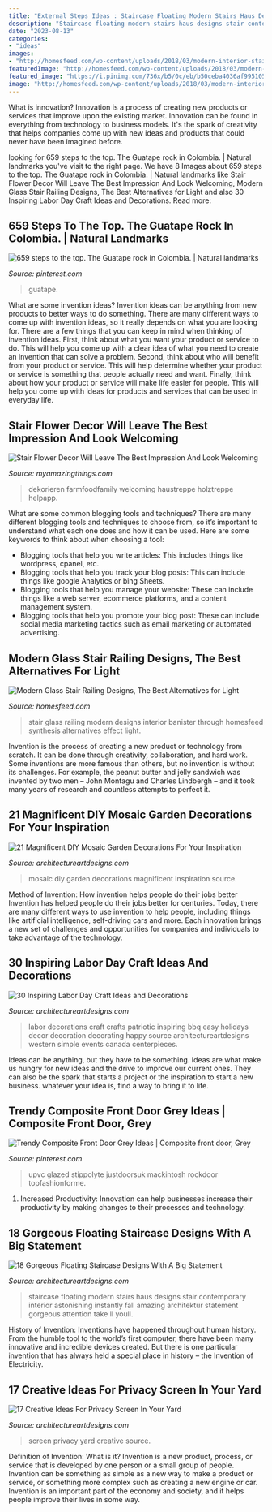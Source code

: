 ```yaml
---
title: "External Steps Ideas : Staircase Floating Modern Stairs Haus Designs Stair Contemporary Interior Astonishing Instantly Fall Amazing Architektur Statement Gorgeous Attention Take Ll Youll"
description: "Staircase floating modern stairs haus designs stair contemporary interior astonishing instantly fall amazing architektur statement gorgeous attention take ll youll"
date: "2023-08-13"
categories:
- "ideas"
images:
- "http://homesfeed.com/wp-content/uploads/2018/03/modern-interior-stair-with-temper-glass-railing-and-wooden-banister-on-top.jpg"
featuredImage: "http://homesfeed.com/wp-content/uploads/2018/03/modern-interior-stair-with-temper-glass-railing-and-wooden-banister-on-top.jpg"
featured_image: "https://i.pinimg.com/736x/b5/0c/eb/b50ceba4036af995105361a787e9aa27.jpg"
image: "http://homesfeed.com/wp-content/uploads/2018/03/modern-interior-stair-with-temper-glass-railing-and-wooden-banister-on-top.jpg"
---
```



What is innovation?
Innovation is a process of creating new products or services that improve upon the existing market. Innovation can be found in everything from technology to business models. It's the spark of creativity that helps companies come up with new ideas and products that could never have been imagined before.

	

		
looking for 659 steps to the top. The Guatape rock in Colombia. | Natural landmarks you've visit to the right page. We have 8 Images about 659 steps to the top. The Guatape rock in Colombia. | Natural landmarks like Stair Flower Decor Will Leave The Best Impression And Look Welcoming, Modern Glass Stair Railing Designs, The Best Alternatives for Light and also 30 Inspiring Labor Day Craft Ideas and Decorations. Read more:
		
    
## 659 Steps To The Top. The Guatape Rock In Colombia. | Natural Landmarks

<img loading=lazy src="https://i.pinimg.com/736x/b5/0c/eb/b50ceba4036af995105361a787e9aa27.jpg" onerror="this.onerror=null;this.src='https://tse2.mm.bing.net/th?id=OIP.CjjFCTgx2OQ74ZlVq3SnGQHaLG&amp;pid=15.1';" alt="659 steps to the top. The Guatape rock in Colombia. | Natural landmarks">

_Source: pinterest.com_

>guatape. 

	

What are some invention ideas?
Invention ideas can be anything from new products to better ways to do something. There are many different ways to come up with invention ideas, so it really depends on what you are looking for. There are a few things that you can keep in mind when thinking of invention ideas. 
First, think about what you want your product or service to do. This will help you come up with a clear idea of what you need to create an invention that can solve a problem. Second, think about who will benefit from your product or service. This will help determine whether your product or service is something that people actually need and want. Finally, think about how your product or service will make life easier for people. This will help you come up with ideas for products and services that can be used in everyday life.

    
## Stair Flower Decor Will Leave The Best Impression And Look Welcoming

<img loading=lazy src="https://myamazingthings.com/wp-content/uploads/2017/05/stairs-flowers-8-.jpg" onerror="this.onerror=null;this.src='https://tse2.mm.bing.net/th?id=OIP.JjB-ggBPLpb7agpos_qTJAHaJ3&amp;pid=15.1';" alt="Stair Flower Decor Will Leave The Best Impression And Look Welcoming">

_Source: myamazingthings.com_

>dekorieren farmfoodfamily welcoming haustreppe holztreppe helpapp. 

	

What are some common blogging tools and techniques?
There are many different blogging tools and techniques to choose from, so it’s important to understand what each one does and how it can be used. Here are some keywords to think about when choosing a tool:
- Blogging tools that help you write articles: This includes things like wordpress, cpanel, etc.
- Blogging tools that help you track your blog posts: This can include things like google Analytics or bing Sheets.
- Blogging tools that help you manage your website: These can include things like a web server, ecommerce platforms, and a content management system. 
- Blogging tools that help you promote your blog post: These can include social media marketing tactics such as email marketing or automated advertising.

    
## Modern Glass Stair Railing Designs, The Best Alternatives For Light

<img loading=lazy src="http://homesfeed.com/wp-content/uploads/2018/03/modern-interior-stair-with-temper-glass-railing-and-wooden-banister-on-top.jpg" onerror="this.onerror=null;this.src='https://tse2.mm.bing.net/th?id=OIP.GaKOdsQ5WfuZhYDAfJaHRAHaLH&amp;pid=15.1';" alt="Modern Glass Stair Railing Designs, The Best Alternatives for Light">

_Source: homesfeed.com_

>stair glass railing modern designs interior banister through homesfeed synthesis alternatives effect light. 

	

Invention is the process of creating a new product or technology from scratch. It can be done through creativity, collaboration, and hard work. Some inventions are more famous than others, but no invention is without its challenges. For example, the peanut butter and jelly sandwich was invented by two men – John Montagu and Charles Lindbergh – and it took many years of research and countless attempts to perfect it.

    
## 21 Magnificent DIY Mosaic Garden Decorations For Your Inspiration

<img loading=lazy src="https://www.architectureartdesigns.com/wp-content/uploads/2016/05/11-17.jpg" onerror="this.onerror=null;this.src='https://tse2.mm.bing.net/th?id=OIP.xmaQAVJ0LnRNKPVvIt7MawHaMk&amp;pid=15.1';" alt="21 Magnificent DIY Mosaic Garden Decorations For Your Inspiration">

_Source: architectureartdesigns.com_

>mosaic diy garden decorations magnificent inspiration source. 

	

Method of Invention: How invention helps people do their jobs better
Invention has helped people do their jobs better for centuries. Today, there are many different ways to use invention to help people, including things like artificial intelligence, self-driving cars and more. Each innovation brings a new set of challenges and opportunities for companies and individuals to take advantage of the technology.

    
## 30 Inspiring Labor Day Craft Ideas And Decorations

<img loading=lazy src="https://www.architectureartdesigns.com/wp-content/uploads/2013/08/941.jpg" onerror="this.onerror=null;this.src='https://tse3.mm.bing.net/th?id=OIP.D7dfX3o-UgVu3n-LSzIBQwDMEy&amp;pid=15.1';" alt="30 Inspiring Labor Day Craft Ideas and Decorations">

_Source: architectureartdesigns.com_

>labor decorations craft crafts patriotic inspiring bbq easy holidays decor decoration decorating happy source architectureartdesigns western simple events canada centerpieces. 

	

Ideas can be anything, but they have to be something. Ideas are what make us hungry for new ideas and the drive to improve our current ones. They can also be the spark that starts a project or the inspiration to start a new business. whatever your idea is, find a way to bring it to life.

    
## Trendy Composite Front Door Grey Ideas | Composite Front Door, Grey

<img loading=lazy src="https://i.pinimg.com/736x/c7/26/ea/c726ea1fc373d2642cc9b5453c6007ab.jpg" onerror="this.onerror=null;this.src='https://tse2.mm.bing.net/th?id=OIP.SA5fwFf5Fuof6Kjnr2Eh9AAAAA&amp;pid=15.1';" alt="Trendy Composite Front Door Grey Ideas | Composite front door, Grey">

_Source: pinterest.com_

>upvc glazed stippolyte justdoorsuk mackintosh rockdoor topfashionforme. 

	

1. Increased Productivity: Innovation can help businesses increase their productivity by making changes to their processes and technology.

    
## 18 Gorgeous Floating Staircase Designs With A Big Statement

<img loading=lazy src="https://www.architectureartdesigns.com/wp-content/uploads/2016/05/11-82.jpg" onerror="this.onerror=null;this.src='https://tse4.mm.bing.net/th?id=OIP.jh1SAifo_25WIDNhufyWpwHaLH&amp;pid=15.1';" alt="18 Gorgeous Floating Staircase Designs With A Big Statement">

_Source: architectureartdesigns.com_

>staircase floating modern stairs haus designs stair contemporary interior astonishing instantly fall amazing architektur statement gorgeous attention take ll youll. 

	

History of Invention:
Inventions have happened throughout human history. From the humble tool to the world’s first computer, there have been many innovative and incredible devices created. But there is one particular invention that has always held a special place in history – the Invention of Electricity.

    
## 17 Creative Ideas For Privacy Screen In Your Yard

<img loading=lazy src="https://www.architectureartdesigns.com/wp-content/uploads/2016/07/6-58.jpg" onerror="this.onerror=null;this.src='https://tse2.mm.bing.net/th?id=OIP.8LQDTFqlnFpRwo-xEuehhgHaJ4&amp;pid=15.1';" alt="17 Creative Ideas For Privacy Screen In Your Yard">

_Source: architectureartdesigns.com_

>screen privacy yard creative source. 

	

Definition of Invention: What is it?
Invention is a new product, process, or service that is developed by one person or a small group of people. Invention can be something as simple as a new way to make a product or service, or something more complex such as creating a new engine or car. Invention is an important part of the economy and society, and it helps people improve their lives in some way.

